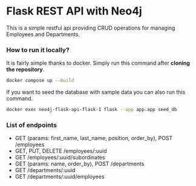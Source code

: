 # Flask REST API with Neo4j

This is a simple restful api providing CRUD operations for managing Employees and Departments.

### How to run it locally?

It is fairly simple thanks to docker. Simply run this command after **cloning the repository**.

```sh
docker compose up --build
```

If you want to seed the database with sample data you can also run this command.

```sh
docker exec neo4j-flask-api-flask-1 flask --app app.app seed_db
```

### List of endpoints

- GET (params: first_name, last_name, position, order_by), POST /employees
- GET, PUT, DELETE /employees/:uuid
- GET /employees/:uuid/subordinates
- GET (params: name, order_by), POST /departments
- GET /departments/:uuid
- GET /departments/:uuid/employees
